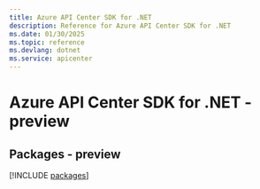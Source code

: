 ```yaml
---
title: Azure API Center SDK for .NET
description: Reference for Azure API Center SDK for .NET
ms.date: 01/30/2025
ms.topic: reference
ms.devlang: dotnet
ms.service: apicenter
---
```

# Azure API Center SDK for .NET - preview
## Packages - preview
[!INCLUDE [packages](api-center-index.md)]